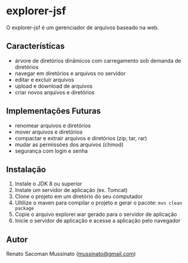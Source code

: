 # explorer-jsf
O explorer-jsf é um gerenciador de arquivos baseado na web. 

## Características
* árvore de diretórios dinâmicos com carregamento sob demanda de diretórios
* navegar em diretórios e arquivos no servidor
* editar e excluir arquivos
* upload e download de arquivos
* criar novos arquivos e diretórios

## Implementações Futuras
* renomear arquivos e diretórios
* mover arquivos e diretórios
* compactar e extrair arquivos e diretórios (zip, tar, rar)
* mudar as permissões dos arquivos (chmod)
* segurança com login e senha

## Instalação
1. Instale o JDK 8 ou superior
2. Instale um servidor de aplicação (ex. Tomcat)
3. Clone o projeto em um diretório do seu computador
4. Ultilize o maven para compilar o projeto e gerar o pacote: `mvn clean package`
5. Copie o arquivo explorer.war gerado para o servidor de aplicação
6. Inicie o servidor de aplicação e acesse a aplicação pelo navegador

## Autor
Renato Sacoman Mussinato (mussinato@gmail.com)
